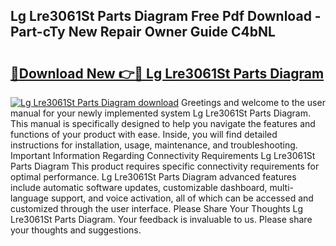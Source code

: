 ## Lg Lre3061St Parts Diagram Free Pdf Download - Part-cTy New Repair Owner Guide C4bNL

# <h2><a href="http://dfrl9zy.blite.top/?on=Lg+Lre3061St+Parts+Diagram">🔗Download New 👉🔴 Lg Lre3061St Parts Diagram</a></h2>

[![Lg Lre3061St Parts Diagram download](https://i.imgur.com/lujVjoI.png)](http://dfrl9zy.blite.top/?on=Lg+Lre3061St+Parts+Diagram)
Greetings and welcome to the user manual for your newly implemented system Lg Lre3061St Parts Diagram. This manual is specifically designed to help you navigate the features and functions of your product with ease. Inside, you will find detailed instructions for installation, usage, maintenance, and troubleshooting. Important Information Regarding Connectivity Requirements Lg Lre3061St Parts Diagram This product requires specific connectivity requirements for optimal performance. Lg Lre3061St Parts Diagram advanced features include automatic software updates, customizable dashboard, multi-language support, and voice activation, all of which can be accessed and customized through the user interface. Please Share Your Thoughts Lg Lre3061St Parts Diagram. Your feedback is invaluable to us. Please share your thoughts and suggestions.
